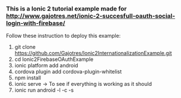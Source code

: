 ### This is a Ionic 2 tutorial example made for http://www.gajotres.net/ionic-2-succesfull-oauth-social-login-with-firebase/

Follow these instruction to deploy this example:

1. git clone https://github.com/Gajotres/Ionic2InternationalizationExample.git
2. cd Ionic2FirebaseOAuthExample
3. ionic platform add android
4. cordova plugin add cordova-plugin-whitelist
5. npm install
6. ionic serve -> To see if everything is working as it should
7. ionic run android -l -c -s